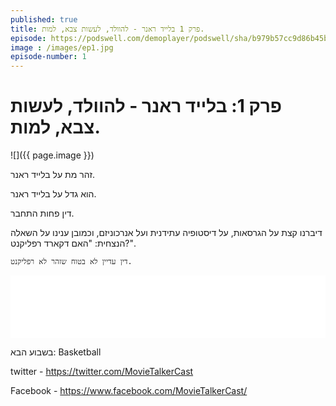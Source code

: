 ```yaml
---
published: true
title: פרק 1 בלייד ראנר - להוולד, לעשות צבא, למות.
episode: https://podswell.com/demoplayer/podswell/sha/b979b57cc9d86b45b347641e2536b6b9b05ef9d3.mp3?name=movietalker
image : /images/ep1.jpg
episode-number: 1
---
```

# פרק 1: בלייד ראנר - להוולד, לעשות צבא, למות.

![]({{ page.image }})

זהר מת על בלייד ראנר.

הוא גדל על בלייד ראנר.

דין פחות התחבר.

דיברנו קצת על הגרסאות, על דיסטופיה עתידנית ועל אנרכוניזם, וכמובן ענינו על השאלה הנצחית: "האם דקארד רפליקנט?".

`דין עדיין לא בטוח שזהר לא רפליקנט.`

<div>
<iframe width="100%" height="100" scrolling="no" frameborder="no" src="{{ page.episode }}"></iframe>
</div>

בשבוע הבא: Basketball


twitter - https://twitter.com/MovieTalkerCast

Facebook - https://www.facebook.com/MovieTalkerCast/
